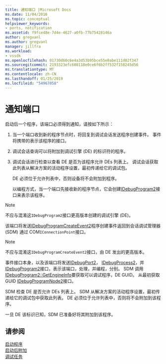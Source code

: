 ```yaml
---
title: 通知端口 |Microsoft Docs
ms.date: 11/04/2016
ms.topic: conceptual
helpviewer_keywords:
- ports, notification
ms.assetid: f9fce48e-7d4e-4627-a0fb-77b75428146a
author: gregvanl
ms.author: gregvanl
manager: jillfra
ms.workload:
- vssdk
ms.openlocfilehash: 01730d60c6e4a3d53b95bce55e0abe111d02f347
ms.sourcegitcommit: 2193323efc608118e0ce6f6b2ff532f158245d56
ms.translationtype: MT
ms.contentlocale: zh-CN
ms.lasthandoff: 01/25/2019
ms.locfileid: "54967058"
---
```

# <a name="notify-the-port"></a>通知端口
启动后一个程序，该端口必须得到通知，请按如下所示：  
  
1. 当一个端口收到新的程序节点时，将回复到调试会话发送程序创建事件。 事件将携带的表示该程序的接口。  
  
2. 调试会话查询可以将附加到调试引擎 (DE) 的标识符的程序。  
  
3. 调试会话进行检查以查看 DE 是否为该程序允许 DEs 列表上。 调试会话获取此列表从解决方案的活动程序设置，最初传递给它的调试包。  
  
    DE 必须位于允许列表中，否则设备将不会附加到程序。  
  
   以编程方式，当一个端口先接收新的程序节点，它会创建[IDebugProgram2](../../extensibility/debugger/reference/idebugprogram2.md)接口来表示该程序。  
  
> [!NOTE]
>  不应与混淆这`IDebugProgram2`接口更高版本创建的调试引擎 (DE)。  
  
 该端口将发送[IDebugProgramCreateEvent2](../../extensibility/debugger/reference/idebugprogramcreateevent2.md)程序创建事件返回到会话调试管理器 (SDM) 通过 COM`IConnectionPoint`接口。  
  
> [!NOTE]
>  不应与混淆这`IDebugProgramCreateEvent2`接口，由 DE 发出的更高版本。  
  
 事件接口本身，以及该端口将发送[IDebugPort2](../../extensibility/debugger/reference/idebugport2.md)， [IDebugProcess2](../../extensibility/debugger/reference/idebugprocess2.md)，并[IDebugProgram2](../../extensibility/debugger/reference/idebugprogram2.md)接口，表示该端口，处理，并编程，分别。 SDM 调用[IDebugProgram2::GetEngineInfo](../../extensibility/debugger/reference/idebugprogram2-getengineinfo.md)要获取可以调试程序，DE GUID。 从最初获取 GUID [IDebugProgramNode2](../../extensibility/debugger/reference/idebugprogramnode2.md)接口。  
  
 SDM 检查 DE 是否允许 DEs 列表上。 SDM 从解决方案的活动程序设置，最初传递给它的调试包中获取此列表。 DE 必须位于允许列表中，否则将不会附加到该程序。  
  
 一旦 DE 该标识已知，SDM 已准备好将其附加到该程序。  
  
## <a name="see-also"></a>请参阅  
 [启动程序](../../extensibility/debugger/launching-a-program.md)   
 [启动后附加](../../extensibility/debugger/attaching-after-a-launch.md)   
 [调试任务](../../extensibility/debugger/debugging-tasks.md)